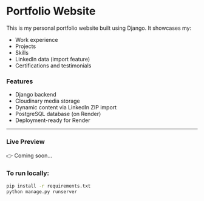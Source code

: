 # Portfolio Website

This is my personal portfolio website built using Django. It showcases my:

- Work experience
- Projects
- Skills
- LinkedIn data (import feature)
- Certifications and testimonials

### Features
- Django backend
- Cloudinary media storage
- Dynamic content via LinkedIn ZIP import
- PostgreSQL database (on Render)
- Deployment-ready for Render

---

### Live Preview
👉 Coming soon…

### To run locally:
```bash
pip install -r requirements.txt
python manage.py runserver
